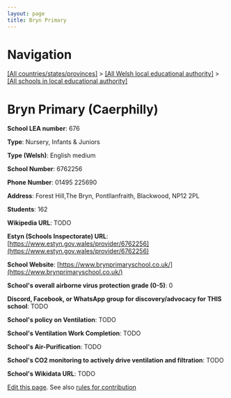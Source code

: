 ```yaml
---
layout: page
title: Bryn Primary
---
```

# Navigation

[[All countries/states/provinces]](../../..) > [[All Welsh local educational authority]](../..) > [[All schools in local educational authority]](..)

# Bryn Primary (Caerphilly)

**School LEA number**: 676

**Type**: Nursery, Infants & Juniors

**Type (Welsh)**: English medium

**School Number**: 6762256

**Phone Number**: 01495 225690

**Address**: Forest Hill,The Bryn, Pontllanfraith, Blackwood, NP12 2PL

**Students**: 162

**Wikipedia URL**: TODO

**Estyn (Schools Inspectorate) URL**: [https://www.estyn.gov.wales/provider/6762256](https://www.estyn.gov.wales/provider/6762256)

**School Website**: [https://www.brynprimaryschool.co.uk/](https://www.brynprimaryschool.co.uk/)

**School's overall airborne virus protection grade (0-5)**: 0

**Discord, Facebook, or WhatsApp group for discovery/advocacy for THIS school**: TODO

**School's policy on Ventilation**: TODO

**School's Ventilation Work Completion**: TODO

**School's Air-Purification**: TODO

**School's CO2 monitoring to actively drive ventilation and filtration**: TODO

**School's Wikidata URL**: TODO




[Edit this page](https://github.com/ventilate-schools/Wales/edit/prif/./Caerphilly/Bryn_Primary.md). See also [rules for contribution](../../../contribution-rules/)